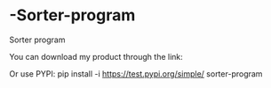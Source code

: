 # -Sorter-program
 Sorter program



You can download my product through the link:


Or use PYPI:
pip install -i https://test.pypi.org/simple/ sorter-program
